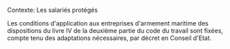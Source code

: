 Contexte: Les salariés protégés

Les conditions d'application aux entreprises d'armement maritime des dispositions du livre IV de la deuxième partie du code du travail sont fixées, compte tenu des adaptations nécessaires, par décret en Conseil d'Etat.